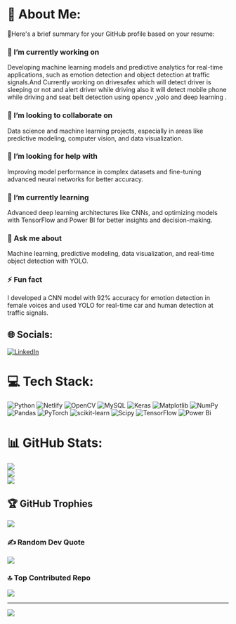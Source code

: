 # 💫 About Me:
🔭Here's a brief summary for your GitHub profile based on your resume:

### 🔭 I’m currently working on
Developing machine learning models and predictive analytics for real-time applications, such as emotion detection and object detection at traffic signals.And Currently working on drivesafex which will detect driver is sleeping or not and alert driver while driving also it will detect mobile phone while driving and seat belt detection using opencv ,yolo and deep learning . 

### 👯 I’m looking to collaborate on
Data science and machine learning projects, especially in areas like predictive modeling, computer vision, and data visualization.

### 🤝 I’m looking for help with
Improving model performance in complex datasets and fine-tuning advanced neural networks for better accuracy.

### 🌱 I’m currently learning
Advanced deep learning architectures like CNNs, and optimizing models with TensorFlow and Power BI for better insights and decision-making.

### 💬 Ask me about
Machine learning, predictive modeling, data visualization, and real-time object detection with YOLO.

### ⚡ Fun fact
I developed a CNN model with 92% accuracy for emotion detection in female voices and used YOLO for real-time car and human detection at traffic signals.

## 🌐 Socials:
[![LinkedIn](https://img.shields.io/badge/LinkedIn-%230077B5.svg?logo=linkedin&logoColor=white)](https://linkedin.com/in/https://www.linkedin.com/in/suhas-modi-10615a203/) 

# 💻 Tech Stack:
![Python](https://img.shields.io/badge/python-3670A0?style=flat&logo=python&logoColor=ffdd54) ![Netlify](https://img.shields.io/badge/netlify-%23000000.svg?style=flat&logo=netlify&logoColor=#00C7B7) ![OpenCV](https://img.shields.io/badge/opencv-%23white.svg?style=flat&logo=opencv&logoColor=white) ![MySQL](https://img.shields.io/badge/mysql-4479A1.svg?style=flat&logo=mysql&logoColor=white) ![Keras](https://img.shields.io/badge/Keras-%23D00000.svg?style=flat&logo=Keras&logoColor=white) ![Matplotlib](https://img.shields.io/badge/Matplotlib-%23ffffff.svg?style=flat&logo=Matplotlib&logoColor=black) ![NumPy](https://img.shields.io/badge/numpy-%23013243.svg?style=flat&logo=numpy&logoColor=white) ![Pandas](https://img.shields.io/badge/pandas-%23150458.svg?style=flat&logo=pandas&logoColor=white) ![PyTorch](https://img.shields.io/badge/PyTorch-%23EE4C2C.svg?style=flat&logo=PyTorch&logoColor=white) ![scikit-learn](https://img.shields.io/badge/scikit--learn-%23F7931E.svg?style=flat&logo=scikit-learn&logoColor=white) ![Scipy](https://img.shields.io/badge/SciPy-%230C55A5.svg?style=flat&logo=scipy&logoColor=%white) ![TensorFlow](https://img.shields.io/badge/TensorFlow-%23FF6F00.svg?style=flat&logo=TensorFlow&logoColor=white) ![Power Bi](https://img.shields.io/badge/power_bi-F2C811?style=flat&logo=powerbi&logoColor=black)
# 📊 GitHub Stats:
![](https://github-readme-stats.vercel.app/api?username=suhasmodi&theme=blue-green&hide_border=false&include_all_commits=true&count_private=true)<br/>
![](https://github-readme-streak-stats.herokuapp.com/?user=suhasmodi&theme=blue-green&hide_border=false)<br/>
![](https://github-readme-stats.vercel.app/api/top-langs/?username=suhasmodi&theme=blue-green&hide_border=false&include_all_commits=true&count_private=true&layout=compact)

## 🏆 GitHub Trophies
![](https://github-profile-trophy.vercel.app/?username=suhasmodi&theme=radical&no-frame=false&no-bg=true&margin-w=4)

### ✍️ Random Dev Quote
![](https://quotes-github-readme.vercel.app/api?type=vetical&theme=merko)

### 🔝 Top Contributed Repo
![](https://github-contributor-stats.vercel.app/api?username=suhasmodi&limit=5&theme=merko&combine_all_yearly_contributions=true)

---
[![](https://visitcount.itsvg.in/api?id=suhasmodi&icon=5&color=1)](https://visitcount.itsvg.in)

<!-- Proudly created with GPRM ( https://gprm.itsvg.in ) -->
